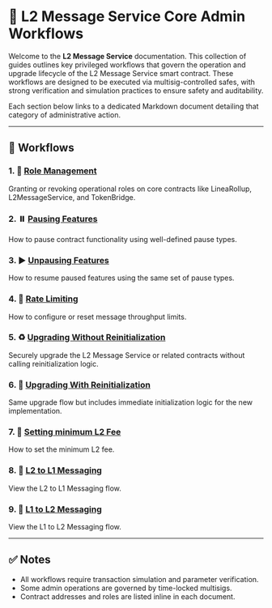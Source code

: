 # 📘 L2 Message Service Core Admin Workflows

Welcome to the **L2 Message Service** documentation. This collection of guides outlines key privileged workflows that govern the operation and upgrade lifecycle of the L2 Message Service smart contract. These workflows are designed to be executed via multisig-controlled safes, with strong verification and simulation practices to ensure safety and auditability.

Each section below links to a dedicated Markdown document detailing that category of administrative action.

---

## 📑 Workflows

### 1. 🔐 [Role Management](./administration/roleManagement.md)
Granting or revoking operational roles on core contracts like LineaRollup, L2MessageService, and TokenBridge.

### 2. ⏸️ [Pausing Features](./administration/pausing.md)
How to pause contract functionality using well-defined pause types.

### 3. ▶️ [Unpausing Features](./administration/unpausing.md)
How to resume paused features using the same set of pause types.

### 4. 🧮 [Rate Limiting](./administration/rateLimiting.md)
How to configure or reset message throughput limits.

### 5. ♻️ [Upgrading Without Reinitialization](./administration/upgradeContract.md)
Securely upgrade the L2 Message Service or related contracts without calling reinitialization logic.

### 6. 🔁 [Upgrading With Reinitialization](./administration/upgradeAndCallContract.md)
Same upgrade flow but includes immediate initialization logic for the new implementation.

### 7. 🧾 [Setting minimum L2 Fee](./administration/settingMinimumL2Fee.md)
How to set the minimum L2 fee.

### 8. 🧾 [L2 to L1 Messaging](./messaging/canonicalL2ToL1Messaging.md)
View the L2 to L1 Messaging flow.

### 9. 🧾 [L1 to L2 Messaging](./messaging/canonicalL1ToL2Messaging.md)
View the L1 to L2 Messaging flow.

---

## ✅ Notes

- All workflows require transaction simulation and parameter verification.
- Some admin operations are governed by time-locked multisigs.
- Contract addresses and roles are listed inline in each document.